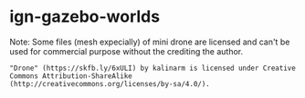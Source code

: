 # ign-gazebo-worlds

Note: Some files (mesh expecially) of mini drone are licensed and can't be used for commercial purpose without the crediting the author.

```
"Drone" (https://skfb.ly/6xULI) by kalinarm is licensed under Creative Commons Attribution-ShareAlike (http://creativecommons.org/licenses/by-sa/4.0/).
```
